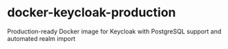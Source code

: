 # docker-keycloak-production
Production-ready Docker image for Keycloak with PostgreSQL support and automated realm import
